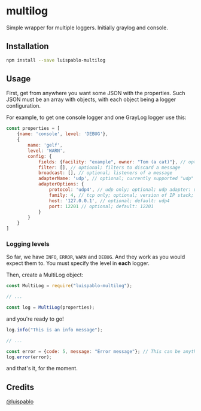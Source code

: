 # multilog

Simple wrapper for multiple loggers. Initially graylog and console.

## Installation

```bash
npm install --save luispablo-multilog
```

## Usage

First, get from anywhere you want some JSON with the properties. Such JSON must
be an array with objects, with each object being a logger configuration.

For example, to get one console logger and one GrayLog logger use this:

```javascript
const properties = [
	{name: 'console', level: 'DEBUG'},
	{
		name: 'gelf',
		level: 'WARN',
		config: {
			fields: {facility: "example", owner: "Tom (a cat)"}, // optional; default fields for all messages
			filter: [], // optional; filters to discard a message
			broadcast: [], // optional; listeners of a message
			adapterName: 'udp', // optional; currently supported "udp" and "tcp"; default: udp
			adapterOptions: {
				protocol: 'udp4', // udp only; optional; udp adapter: udp4, udp6; default: udp4
				family: 4, // tcp only; optional; version of IP stack; default: 4
				host: '127.0.0.1', // optional; default: udp4
				port: 12201 // optional; default: 12201
			}
		}
	}
]
```

### Logging levels

So far, we have ```INFO```, ```ERROR```, ```WARN``` and ```DEBUG```. And they work as you would expect them to.
You must specify the level in **each** logger.

Then, create a MultiLog object:

```javascript
const MultiLog = require("luispablo-multilog");

// ...

const log = MultiLog(properties);
```

and you're ready to go!

```javascript
log.info("This is an info message");

// ...

const error = {code: 5, message: "Error message"}; // This can be anything you want
log.error(error);
```

and that's it, for the moment.

## Credits

[@luispablo](https://twitter.com/luispablo)

